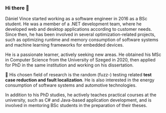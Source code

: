 ### Hi there 👋

Dániel Vince started working as a software engineer in 2016 as a BSc student. He was a member of a .NET development team, where he developed web and desktop applications according to customer needs. Since then, he has been involved in several optimization-related projects, such as optimizing runtime and memory consumption of software systems and machine learning frameworks for embedded devices. 

He is a passionate learner, actively seeking new areas. He obtained his MSc in Computer Science from the University of Szeged in 2020, then applied for PhD in the same institution and working on his dissertation. 

🔭 His chosen field of research is the random (fuzz-) testing related **test case reduction and fault localization**. He is also interested in the energy consumption of software systems and automotive technologies.

In addition to his PhD studies, he actively teaches practical courses at the university, such as C# and Java-based application development, and is involved in mentoring BSc students in the preparation of their theses.
